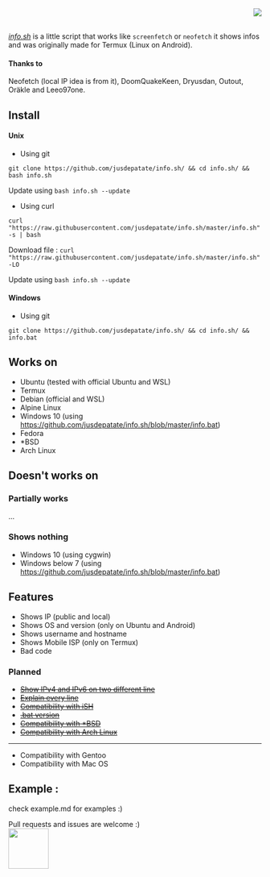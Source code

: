<div align="right"><img src="https://raw.githubusercontent.com/jusdepatate/info.sh/master/logomadein5minutes.png" /></div><br>

<a href="https://github.com/jusdepatate/info.sh/blob/master/info.sh"><i>info.sh</i></a> is a little script that works like `screenfetch` or `neofetch` it shows infos and was originally made for Termux (Linux on Android).

#### Thanks to
Neofetch (local IP idea is from it), DoomQuakeKeen, Dryusdan, Outout, Oräkle and Leeo97one.

## Install
#### Unix
- Using git

`git clone https://github.com/jusdepatate/info.sh/ && cd info.sh/ && bash info.sh`

Update using `bash info.sh --update`

- Using curl

`curl "https://raw.githubusercontent.com/jusdepatate/info.sh/master/info.sh" -s | bash`

Download file : `curl "https://raw.githubusercontent.com/jusdepatate/info.sh/master/info.sh" -LO`

Update using `bash info.sh --update`

#### Windows
- Using git

`git clone https://github.com/jusdepatate/info.sh/ && cd info.sh/ && info.bat`

## Works on
- Ubuntu (tested with official Ubuntu and WSL)
- Termux
- Debian (official and WSL)
- Alpine Linux
- Windows 10 (using https://github.com/jusdepatate/info.sh/blob/master/info.bat)
- Fedora
- \*BSD
- Arch Linux

## Doesn't works on
### Partially works
...
### Shows nothing
- Windows 10 (using cygwin)
- Windows below 7 (using https://github.com/jusdepatate/info.sh/blob/master/info.bat)

## Features
- Shows IP (public and local)
- Shows OS and version (only on Ubuntu and Android)
- Shows username and hostname
- Shows Mobile ISP (only on Termux)
- Bad code

### Planned
- [~~Show IPv4 and IPv6 on two different line~~](https://github.com/jusdepatate/info.sh/commit/c2a929935705e8647f2cce32a9d5e4fc54d026a6)
- [~~Explain every line~~](https://github.com/jusdepatate/info.sh/commit/f45db7cf90e5f412541e4a05098dfabed694d5d0)
- [~~Compatibility with iSH~~](https://github.com/jusdepatate/info.sh/commit/f3bbc05b6e4225d06757b54f31ecff7ef60b2448)
- [~~.bat version~~](https://github.com/jusdepatate/info.sh/commit/429e13447603005a4631155ed11b436d3561e29e)
- [~~Compatibility with \*BSD~~](https://github.com/jusdepatate/info.sh/commit/df4f9159a4f8e85af494e8216d3ae0124b9e7ab1)
- [~~Compatibility with Arch Linux~~](https://github.com/jusdepatate/info.sh/commit/40539e49c42bcd44eefa9ce71ae2fb89e53cfd73)
---
- Compatibility with Gentoo
- Compatibility with Mac OS

## Example :
check example.md for examples :)

Pull requests and issues are welcome :)<br>
<img width="80px" src="https://upload.wikimedia.org/wikipedia/commons/thumb/0/0a/By-nc.svg/2560px-By-nc.svg">
